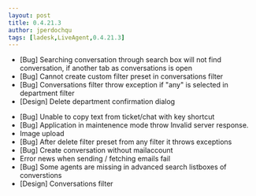```yaml
---
layout: post
title: 0.4.21.3
author: jperdochqu
tags: [ladesk,LiveAgent,0.4.21.3]
---
```


- [Bug] Searching conversation through search box will not find conversation, if another tab as conversations is open
- [Bug] Cannot create custom filter preset in conversations filter
- [Bug] Conversations filter throw exception if &quot;any&quot; is selected in department filter
- [Design] Delete department confirmation dialog

<!--more-->

- [Bug] Unable to copy text from ticket/chat with key shortcut
- [Bug] Application in maintenence mode throw Invalid server response.
- Image upload
- [Bug] After delete filter preset from any filter it throws exceptions
- [Bug] Create conversation without mailaccount
- Error news when sending / fetching emails fail
- [Bug] Some agents are missing in advanced search listboxes of converstions
- [Design] Conversations filter
